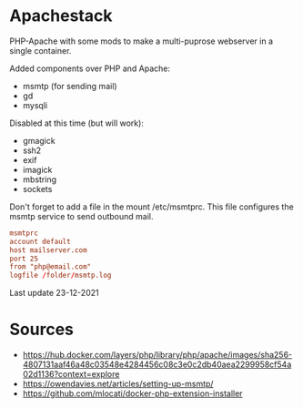 # Apachestack
 PHP-Apache with some mods to make a multi-puprose webserver in a single container.

Added components over PHP and Apache:
  - msmtp (for sending mail)
  - gd
  - mysqli

Disabled at this time (but will work):
  - gmagick
  - ssh2
  - exif
  - imagick
  - mbstring
  - sockets

Don't forget to add a file in the mount /etc/msmtprc. 
This file configures the msmtp service to send outbound mail.
```conf
msmtprc
account default
host mailserver.com
port 25
from "php@email.com"
logfile /folder/msmtp.log
```

Last update 23-12-2021

# Sources
  - https://hub.docker.com/layers/php/library/php/apache/images/sha256-4807131aaf46a48c03548e4284456c08c3e0c2db40aea2299958cf54a02d1136?context=explore
  - https://owendavies.net/articles/setting-up-msmtp/
  - https://github.com/mlocati/docker-php-extension-installer

